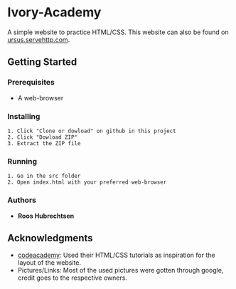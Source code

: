 # Ivory-Academy

A simple website to practice HTML/CSS. This website can also be found on [ursus.servehttp.com](https://ursus.servehttp.com/Ivory-Academy).

## Getting Started

### Prerequisites

* A web-browser

### Installing

```
1. Click "Clone or dowload" on github in this project
2. Click "Dowload ZIP"
3. Extract the ZIP file
```

### Running

```
1. Go in the src folder
2. Open index.html with your preferred web-browser
```

### Authors

* **Roos Hubrechtsen**

## Acknowledgments

* [codeacademy](https://www.codecademy.com/): Used their HTML/CSS tutorials as inspiration for the layout of the website.
* Pictures/Links: Most of the used pictures were gotten through google, credit goes to the respective owners.

